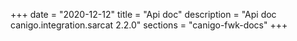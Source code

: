 +++
date        = "2020-12-12"
title       = "Api doc"
description = "Api doc canigo.integration.sarcat 2.2.0"
sections    = "canigo-fwk-docs"
+++